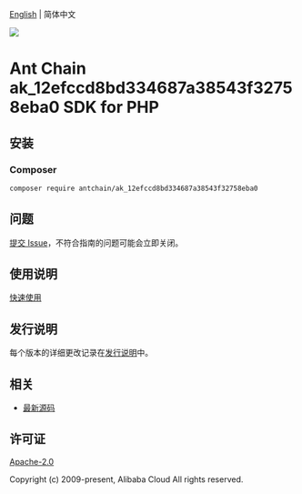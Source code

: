 [English](README.md) | 简体中文

![](https://aliyunsdk-pages.alicdn.com/icons/AlibabaCloud.svg)

# Ant Chain ak_12efccd8bd334687a38543f32758eba0 SDK for PHP

## 安装

### Composer

```bash
composer require antchain/ak_12efccd8bd334687a38543f32758eba0
```

## 问题

[提交 Issue](https://github.com/alipay/antchain-openapi-prod-sdk/issues/new)，不符合指南的问题可能会立即关闭。

## 使用说明

[快速使用](https://github.com/alipay/antchain-openapi-prod-sdk)

## 发行说明

每个版本的详细更改记录在[发行说明](./ChangeLog.txt)中。

## 相关

* [最新源码](https://github.com/antchain-openapi-sdk-php)

## 许可证

[Apache-2.0](http://www.apache.org/licenses/LICENSE-2.0)

Copyright (c) 2009-present, Alibaba Cloud All rights reserved.
